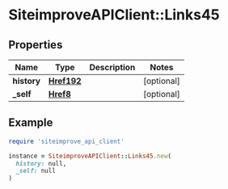 # SiteimproveAPIClient::Links45

## Properties

| Name | Type | Description | Notes |
| ---- | ---- | ----------- | ----- |
| **history** | [**Href192**](Href192.md) |  | [optional] |
| **_self** | [**Href8**](Href8.md) |  | [optional] |

## Example

```ruby
require 'siteimprove_api_client'

instance = SiteimproveAPIClient::Links45.new(
  history: null,
  _self: null
)
```

